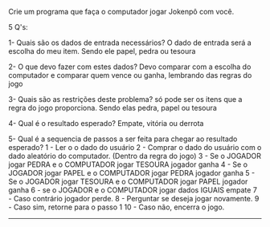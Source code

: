 Crie um programa que faça o computador jogar Jokenpô com você.


5 Q's:

1- Quais são os dados de entrada necessários?
    O dado de entrada será a escolha do meu item. Sendo ele papel, pedra ou tesoura

2- O que devo fazer com estes dados?
    Devo comparar com a escolha do computador e comparar quem vence ou ganha, lembrando das regras do jogo

3- Quais são as restrições deste problema?
    só pode ser os itens que a regra do jogo proporciona. Sendo elas pedra, papel ou tesoura

4- Qual é o resultado esperado?
    Empate, vitória ou derrota

5- Qual é a sequencia de passos a ser feita para chegar ao resultado esperado?
    1 - Ler o o dado do usuário
    2 - Comprar o dado do usuário com o dado aleatório do computador. (Dentro da regra do jogo)
    3 - Se o JOGADOR jogar PEDRA  e o COMPUTADOR jogar TESOURA
        jogador ganha
    4 - Se o JOGADOR jogar PAPEL e o COMPUTADOR jogar PEDRA
        jogador ganha
    5 - Se o JOGADOR jogar TESOURA e o COMPUTADOR  jogar PAPEL
        jogador ganha
    6 - se o JOGADOR e o COMPUTADOR jogar dados IGUAIS
        empate
    7 - Caso contrário
        jogador perde.
    8 - Perguntar se deseja jogar novamente.
    9 - Caso sim, retorne para o passo 1
    10 - Caso não, encerra o jogo.
 ___________________________________________
